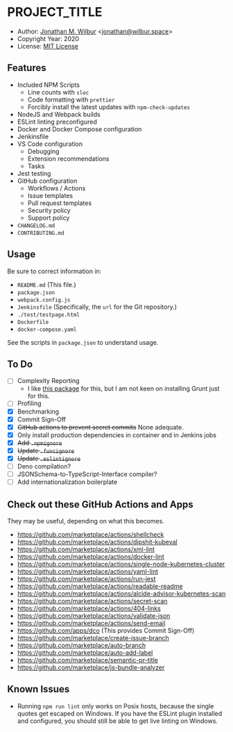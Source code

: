 # __PROJECT_TITLE__

* Author: [Jonathan M. Wilbur](https://github.com/JonathanWilbur) <[jonathan@wilbur.space](mailto:jonathan@wilbur.space)>
* Copyright Year: 2020
* License: [MIT License](https://mit-license.org/)

## Features

- Included NPM Scripts
  - Line counts with `sloc`
  - Code formatting with `prettier`
  - Forcibly install the latest updates with `npm-check-updates`
- NodeJS and Webpack builds
- ESLint linting preconfigured
- Docker and Docker Compose configuration
- Jenkinsfile
- VS Code configuration
  - Debugging
  - Extension recommendations
  - Tasks
- Jest testing
- GitHub configuration
  - Workflows / Actions
  - Issue templates
  - Pull request templates
  - Security policy
  - Support policy
- `CHANGELOG.md`
- `CONTRIBUTING.md`

## Usage

Be sure to correct information in:

- `README.md` (This file.)
- `package.json`
- `webpack.config.js`
- `Jenkinsfile` (Specifically, the `url` for the Git repository.)
- `./test/testpage.html`
- `Dockerfile`
- `docker-compose.yaml`

See the scripts in `package.json` to understand usage.

## To Do

- [ ] Complexity Reporting
  - I like [this package](https://www.npmjs.com/package/grunt-complexity) for
    this, but I am not keen on installing Grunt just for this.
- [ ] Profiling
- [x] Benchmarking
- [x] Commit Sign-Off
- [x] ~~GitHub actions to prevent secret commits~~ None adequate.
- [x] Only install production dependencies in container and in Jenkins jobs
- [x] ~~Add `.npmignore`~~
- [x] ~~Update `.funcignore`~~
- [x] ~~Update `.eslintignore`~~
- [ ] Deno compilation?
- [ ] JSONSchema-to-TypeScript-Interface compiler?
- [ ] Add internationalization boilerplate

## Check out these GitHub Actions and Apps

They may be useful, depending on what this becomes.

- https://github.com/marketplace/actions/shellcheck
- https://github.com/marketplace/actions/dipshit-kubeval
- https://github.com/marketplace/actions/xml-lint
- https://github.com/marketplace/actions/docker-lint
- https://github.com/marketplace/actions/single-node-kubernetes-cluster
- https://github.com/marketplace/actions/yaml-lint
- https://github.com/marketplace/actions/run-jest
- https://github.com/marketplace/actions/readable-readme
- https://github.com/marketplace/actions/alcide-advisor-kubernetes-scan
- https://github.com/marketplace/actions/secret-scan
- https://github.com/marketplace/actions/404-links
- https://github.com/marketplace/actions/validate-json
- https://github.com/marketplace/actions/send-email
- https://github.com/apps/dco (This provides Commit Sign-Off)
- https://github.com/marketplace/create-issue-branch
- https://github.com/marketplace/auto-branch
- https://github.com/marketplace/auto-add-label
- https://github.com/marketplace/semantic-pr-title
- https://github.com/marketplace/js-bundle-analyzer

## Known Issues

- Running `npm run lint` only works on Posix hosts, because the single quotes
  get escaped on Windows. If you have the ESLint plugin installed and
  configured, you should still be able to get live linting on Windows.
